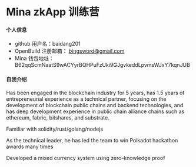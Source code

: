 # Mina zkApp 训练营


#### 个人信息

- github 用户名：baidang201
- OpenBuild 注册邮箱： bingsword@gmail.com
- Mina 钱包地址：B62qqScmNaatS9wACYyrBQHPuFzUki9GJgvkeddLpvmsWJxY7kqnJUB

#### 自我介绍

Has been engaged in the blockchain industry for 5 years, has 1.5 years of entrepreneurial experience as a technical partner, focusing on the development of blockchain public chains and backend technologies, and has deep development experience in public chain alliance chains such as ethereum, fabric, bitshares, and substrate.

Familiar with solidity/rust/golang/nodejs

As the technical leader, he has led the team to win Polkadot hackathon awards many times

Developed a mixed currency system using zero-knowledge proof
